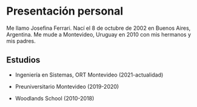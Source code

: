 # Presentación personal

Me llamo Josefina Ferrari. Nací el 8 de octubre de 2002 en Buenos Aires, Argentina. Me mude a Montevideo, Uruguay en 2010 con mis hermanos y mis padres.


## Estudios

- Ingeniería en Sistemas, ORT Montevideo
  (2021-actualidad)

- Preuniversitario Montevideo 
  (2019-2020)

- Woodlands School
  (2010-2018)